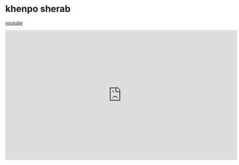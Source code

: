 # khenpo sherab

[youtube](https://www.youtube.com/channel/UCyAVMsjUJLsqbVxn1XKahng)

<iframe width="726" height="408" src="https://www.youtube.com/embed/pEL5mTuH_Ns" frameborder="0" allow="accelerometer; autoplay; encrypted-media; gyroscope; picture-in-picture" allowfullscreen></iframe>
